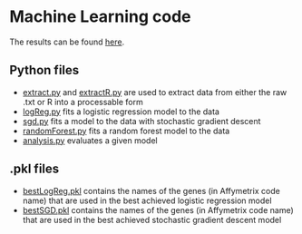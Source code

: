 # Machine Learning code

The results can be found [here](ML_results.md).

## Python files
- [extract.py](extract.py) and [extractR.py](extractR.py) are used to extract data from either the raw .txt or R into a processable form
- [logReg.py](logReg.py) fits a logistic regression model to the data
- [sgd.py](sgd.py) fits a model to the data with stochastic gradient descent
- [randomForest.py](randomForest.py) fits a random forest model to the data
- [analysis.py](analysis.py) evaluates a given model

## .pkl files
- [bestLogReg.pkl](bestLogReg.pkl) contains the names of the genes (in Affymetrix code name) that are used in the best achieved logistic regression model
- [bestSGD.pkl](bestSGD.pkl) contains the names of the genes (in Affymetrix code name) that are used in the best achieved stochastic gradient descent model
